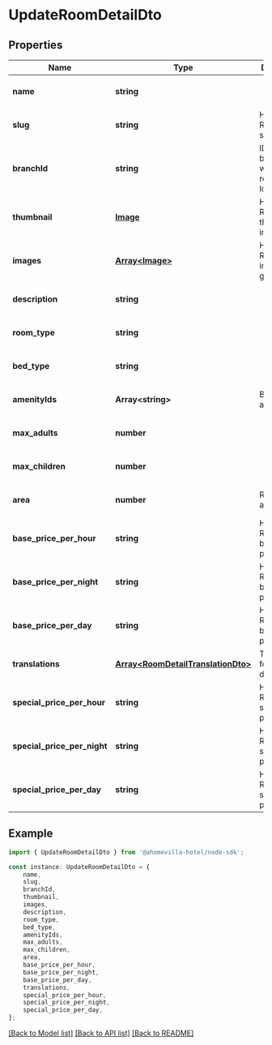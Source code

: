 # UpdateRoomDetailDto


## Properties

Name | Type | Description | Notes
------------ | ------------- | ------------- | -------------
**name** | **string** |  | [optional] [default to undefined]
**slug** | **string** | Hotel Room\&#39;s slug | [optional] [default to undefined]
**branchId** | **string** | ID of the branch where this room is located | [optional] [default to undefined]
**thumbnail** | [**Image**](Image.md) | Hotel Room\&#39;s thumbnail image | [optional] [default to undefined]
**images** | [**Array&lt;Image&gt;**](Image.md) | Hotel Room\&#39;s image gallery | [optional] [default to undefined]
**description** | **string** |  | [optional] [default to undefined]
**room_type** | **string** |  | [optional] [default to undefined]
**bed_type** | **string** |  | [optional] [default to undefined]
**amenityIds** | **Array&lt;string&gt;** | Branch amenities | [optional] [default to undefined]
**max_adults** | **number** |  | [optional] [default to undefined]
**max_children** | **number** |  | [optional] [default to undefined]
**area** | **number** | Room area(m2) | [optional] [default to undefined]
**base_price_per_hour** | **string** | Hotel Room\&#39;s base price per hour | [optional] [default to undefined]
**base_price_per_night** | **string** | Hotel Room\&#39;s base price per night | [optional] [default to undefined]
**base_price_per_day** | **string** | Hotel Room\&#39;s base price per day | [optional] [default to undefined]
**translations** | [**Array&lt;RoomDetailTranslationDto&gt;**](RoomDetailTranslationDto.md) | Translations for the room detail | [optional] [default to undefined]
**special_price_per_hour** | **string** | Hotel Room\&#39;s special price per hour | [optional] [default to undefined]
**special_price_per_night** | **string** | Hotel Room\&#39;s special price per night | [optional] [default to undefined]
**special_price_per_day** | **string** | Hotel Room\&#39;s special price per day | [optional] [default to undefined]

## Example

```typescript
import { UpdateRoomDetailDto } from '@ahomevilla-hotel/node-sdk';

const instance: UpdateRoomDetailDto = {
    name,
    slug,
    branchId,
    thumbnail,
    images,
    description,
    room_type,
    bed_type,
    amenityIds,
    max_adults,
    max_children,
    area,
    base_price_per_hour,
    base_price_per_night,
    base_price_per_day,
    translations,
    special_price_per_hour,
    special_price_per_night,
    special_price_per_day,
};
```

[[Back to Model list]](../README.md#documentation-for-models) [[Back to API list]](../README.md#documentation-for-api-endpoints) [[Back to README]](../README.md)
